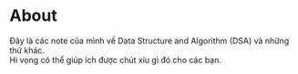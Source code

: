 # About
Đây là các note của mình về Data Structure and Algorithm (DSA) và những thứ khác.  
Hi vọng có thể giúp ích được chút xíu gì đó cho các bạn.

